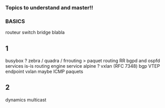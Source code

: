 ### Topics to understand and master!!

### BASICS

routeur
switch
bridge
blabla

## 1

busybox ?
zebra / quadra / frrouting > paquet routing
RR
bgpd and ospfd services
is-is routing engine service
alpine ?
vxlan (RFC 7348)
bgp
VTEP endpoint vxlan maybe
ICMP paquets

## 2

dynamics multicast
